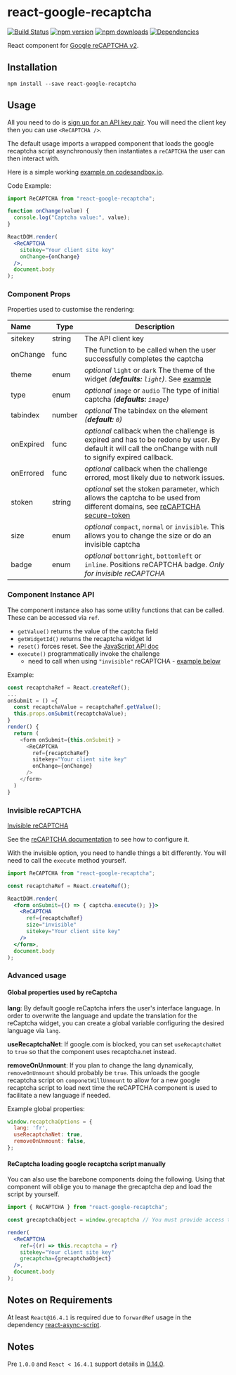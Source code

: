# react-google-recaptcha

[![Build Status][travis.img]][travis.url] [![npm version][npm.img]][npm.url] [![npm downloads][npm.dl.img]][npm.dl.url] [![Dependencies][deps.img]][deps.url]

React component for [Google reCAPTCHA v2][reCAPTCHA].

## Installation

```shell
npm install --save react-google-recaptcha
```

## Usage

All you need to do is [sign up for an API key pair][signup]. You will need the client key then you can use `<ReCAPTCHA />`.

The default usage imports a wrapped component that loads the google recaptcha script asynchronously then instantiates a `reCAPTCHA` the user can then interact with.

Here is a simple working [example on codesandbox.io](https://codesandbox.io/s/1y4zzjq37l).

Code Example:
```jsx
import ReCAPTCHA from "react-google-recaptcha";

function onChange(value) {
  console.log("Captcha value:", value);
}

ReactDOM.render(
  <ReCAPTCHA
    sitekey="Your client site key"
    onChange={onChange}
  />,
  document.body
);
```

### Component Props

Properties used to customise the rendering:

| Name | Type | Description |
|:---- | ---- | ------ |
| sitekey | string | The API client key |
| onChange | func | The function to be called when the user successfully completes the captcha |
| theme | enum | *optional* `light` or `dark` The theme of the widget *(__defaults:__ `light`)*. See [example][docs_theme]
| type | enum | *optional* `image` or `audio` The type of initial captcha *(__defaults:__ `image`)*
| tabindex | number | *optional* The tabindex on the element *(__default:__ `0`)*
| onExpired | func | *optional* callback when the challenge is expired and has to be redone by user. By default it will call the onChange with null to signify expired callback. |
| onErrored | func | *optional* callback when the challenge errored, most likely due to network issues. |
| stoken | string | *optional* set the stoken parameter, which allows the captcha to be used from different domains, see [reCAPTCHA secure-token] |
| size | enum | *optional* `compact`, `normal` or `invisible`. This allows you to change the size or do an invisible captcha |
| badge | enum | *optional* `bottomright`, `bottomleft` or `inline`. Positions reCAPTCHA badge. *Only for invisible reCAPTCHA* |

### Component Instance API

The component instance also has some utility functions that can be called. These can be accessed via `ref`.

- `getValue()` returns the value of the captcha field
- `getWidgetId()` returns the recaptcha widget Id
- `reset()` forces reset. See the [JavaScript API doc][js_api]
- `execute()` programmatically invoke the challenge
  - need to call when using `"invisible"` reCAPTCHA - [example below](#invisible-recaptcha)

Example:
```javascript
const recaptchaRef = React.createRef();
...
onSubmit = () ={
  const recaptchaValue = recaptchaRef.getValue();
  this.props.onSubmit(recaptchaValue);
}
render() {
  return (
    <form onSubmit={this.onSubmit} >
      <ReCAPTCHA
        ref={recaptchaRef}
        sitekey="Your client site key"
        onChange={onChange}
      />
    </form>
  )
}
```

### Invisible reCAPTCHA

[Invisible reCAPTCHA](https://developers.google.com/recaptcha/docs/versions)

See the [reCAPTCHA documentation](https://developers.google.com/recaptcha/docs/invisible) to see how to configure it.

With the invisible option, you need to handle things a bit differently. You will need to call the `execute` method yourself.

```jsx
import ReCAPTCHA from "react-google-recaptcha";

const recaptchaRef = React.createRef();

ReactDOM.render(
  <form onSubmit={() => { captcha.execute(); }}>
    <ReCAPTCHA
      ref={recaptchaRef}
      size="invisible"
      sitekey="Your client site key"
    />
  </form>,
  document.body
);
```


### Advanced usage

#### Global properties used by reCaptcha

__lang__: By default google reCaptcha infers the user's interface language. In order to overwrite the language and update the translation for the reCaptcha widget, you can create a global variable configuring the desired language via `lang`.

__useRecaptchaNet__: If google.com is blocked, you can set `useRecaptchaNet` to `true` so that the component uses recaptcha.net instead.

__removeOnUnmount__: If you plan to change the lang dynamically, `removeOnUnmount` should probably be `true`. This unloads the google recaptcha script on `componetWillUnmount` to allow for a new google recaptcha script to load next time the reCAPTCHA component is used to facilitate a new language if needed.

Example global properties:
```js
window.recaptchaOptions = {
  lang: 'fr',
  useRecaptchaNet: true,
  removeOnUnmount: false,
};
```

#### ReCaptcha loading google recaptcha script manually

You can also use the barebone components doing the following. Using that component will oblige you to manage the grecaptcha dep and load the script by yourself.

```jsx
import { ReCAPTCHA } from "react-google-recaptcha";

const grecaptchaObject = window.grecaptcha // You must provide access to the google grecaptcha object.

render(
  <ReCAPTCHA
    ref={(r) => this.recaptcha = r}
    sitekey="Your client site key"
    grecaptcha={grecaptchaObject}
  />,
  document.body
);
```

## Notes on Requirements
At least `React@16.4.1` is required due to `forwardRef` usage in the dependency [react-async-script](https://github.com/dozoisch/react-async-script).

## Notes

Pre `1.0.0` and `React < 16.4.1` support details in [0.14.0](https://github.com/dozoisch/react-google-recaptcha/tree/v0.14.0).

[travis.img]: https://travis-ci.org/dozoisch/react-google-recaptcha.svg?branch=master
[travis.url]: https://travis-ci.org/dozoisch/react-google-recaptcha
[npm.img]: https://badge.fury.io/js/react-google-recaptcha.svg
[npm.url]: http://badge.fury.io/js/react-google-recaptcha
[npm.dl.img]: https://img.shields.io/npm/dm/react-google-recaptcha.svg
[npm.dl.url]: https://www.npmjs.com/package/react-google-recaptcha
[deps.img]: https://david-dm.org/dozoisch/react-google-recaptcha.svg
[deps.url]: https://david-dm.org/dozoisch/react-google-recaptcha

[reCAPTCHA]: https://www.google.com/recaptcha
[signup]: http://www.google.com/recaptcha/admin
[docs]: https://developers.google.com/recaptcha
[docs_theme]: https://developers.google.com/recaptcha/docs/faq#can-i-customize-the-recaptcha-widget
[js_api]: https://developers.google.com/recaptcha/docs/display#js_api
[rb]: https://github.com/react-bootstrap/react-bootstrap/
[reCAPTCHA secure-token]: https://developers.google.com/recaptcha/docs/secure_token
